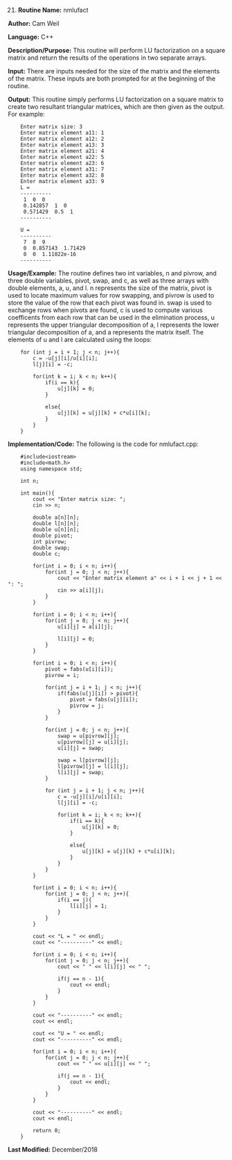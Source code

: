 21. **Routine Name:**           nmlufact

   **Author:** Cam Weil

   **Language:** C++

   **Description/Purpose:** This routine will perform LU factorization on a square matrix and return the results of the operations in two separate arrays.
   
   **Input:** There are inputs needed for the size of the matrix and the elements of the matrix. These inputs are both prompted for at the beginning of the routine.

   **Output:** This routine simply performs LU factorization on a square matrix to create two resultant triangular matrices, which are then given as the output. For example:
        
        Enter matrix size: 3
        Enter matrix element a11: 1
        Enter matrix element a12: 2
        Enter matrix element a13: 3
        Enter matrix element a21: 4
        Enter matrix element a22: 5
        Enter matrix element a23: 6
        Enter matrix element a31: 7
        Enter matrix element a32: 8
        Enter matrix element a33: 9
        L = 
        ----------
         1  0  0 
         0.142857  1  0 
         0.571429  0.5  1 
        ----------

        U = 
        ----------
         7  8  9 
         0  0.857143  1.71429 
         0  0  1.11022e-16 
        ----------

   **Usage/Example:** The routine defines two int variables, n and pivrow, and three double variables, pivot, swap, and c, as well as three arrays with double elements, a, u, and l. n represents the size of the matrix, pivot is used to locate maximum values for row swapping, and pivrow is used to store the value of the row that each pivot was found in. swap is used to exchange rows when pivots are found, c is used to compute various coefficents from each row that can be used in the elimination process, u represents the upper triangular decomposition of a, l represents the lower triangular decomposition of a, and a represents the matrix itself. The elements of u and l are calculated using the loops:
   
        for (int j = i + 1; j < n; j++){
            c = -u[j][i]/u[i][i];
            l[j][i] = -c;
            
            for(int k = i; k < n; k++){
                if(i == k){
                    u[j][k] = 0;
                }
                
                else{
                    u[j][k] = u[j][k] + c*u[i][k];
                }
            }
        }

   **Implementation/Code:** The following is the code for nmlufact.cpp:

        #include<iostream>
        #include<math.h>
        using namespace std;

        int n;

        int main(){
            cout << "Enter matrix size: ";
            cin >> n;

            double a[n][n];
            double l[n][n];
            double u[n][n];
            double pivot;
            int pivrow;
            double swap;
            double c;

            for(int i = 0; i < n; i++){
                for(int j = 0; j < n; j++){
                    cout << "Enter matrix element a" << i + 1 << j + 1 << ": ";
                    cin >> a[i][j];
                }
            }

            for(int i = 0; i < n; i++){
                for(int j = 0; j < n; j++){
                    u[i][j] = a[i][j];

                    l[i][j] = 0;
                }
            }

            for(int i = 0; i < n; i++){
                pivot = fabs(u[i][i]);
                pivrow = i;

                for(int j = i + 1; j < n; j++){
                    if(fabs(u[j][i]) > pivot){
                        pivot = fabs(u[j][i]);
                        pivrow = j;
                    }
                }

                for(int j = 0; j < n; j++){
                    swap = u[pivrow][j];
                    u[pivrow][j] = u[i][j];
                    u[i][j] = swap;

                    swap = l[pivrow][j];
                    l[pivrow][j] = l[i][j];
                    l[i][j] = swap;
                }

                for (int j = i + 1; j < n; j++){
                    c = -u[j][i]/u[i][i];
                    l[j][i] = -c;

                    for(int k = i; k < n; k++){
                        if(i == k){
                            u[j][k] = 0;
                        }

                        else{
                            u[j][k] = u[j][k] + c*u[i][k];
                        }
                    }
                }
            }

            for(int i = 0; i < n; i++){
                for(int j = 0; j < n; j++){
                    if(i == j){
                        l[i][j] = 1;
                    }
                }
            }

            cout << "L = " << endl;
            cout << "----------" << endl;

            for(int i = 0; i < n; i++){
                for(int j = 0; j < n; j++){
                    cout << " " << l[i][j] << " ";

                    if(j == n - 1){
                        cout << endl;
                    }
                }
            }

            cout << "----------" << endl;
            cout << endl;

            cout << "U = " << endl;
            cout << "----------" << endl;

            for(int i = 0; i < n; i++){
                for(int j = 0; j < n; j++){
                    cout << " " << u[i][j] << " ";

                    if(j == n - 1){
                        cout << endl;
                    }
                }
            }

            cout << "----------" << endl;
            cout << endl;

            return 0;
        }

   **Last Modified:** December/2018

